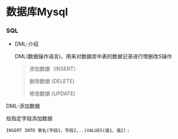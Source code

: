 # 数据库Mysql

### SQL

- DML-介绍

  DML(数据操作语言)，用来对数据库中表的数据记录进行增删改S操作

  > 添加数据（INSERT）
  >
  > 删除数据   (DELETE)
  >
  > 修改数据  (UPDATE)

DML-添加数据

给指定字段添加数据

```mysql
INSERT INTO 表名(字段1，字段2,..)VALUES(值1，值2)；
```


